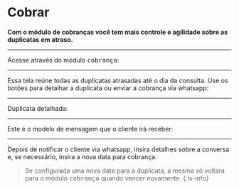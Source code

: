 # Cobrar
**Com o módulo de cobranças você tem mais controle e agilidade sobre as duplicatas em atraso.**

---
Acesse através do módulo <kbd>cobrança</kbd>:

---

Essa tela reúne todas as duplicatas atrasadas até o dia da consulta. Use os botões para detalhar a duplicata ou enviar a cobrança via whatsapp:

---
Duplicata detalhada:

---
Este é o modelo de mensagem que o cliente irá receber:

---

Depois de notificar o cliente via whatsapp, insira detalhes sobre a conversa e, se necessário, insira a nova data para cobrança.


> Se configurada uma nova data para a duplicata, a mesma só voltara para o módulo <kbd>cobrança</kbd> quando vencer novamente.
{.is-info}

